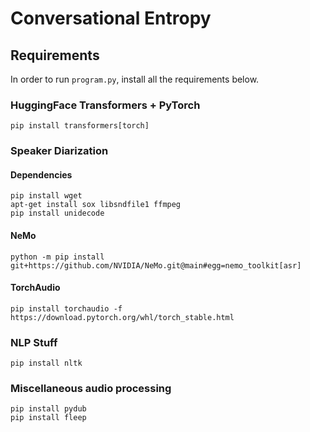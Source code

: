 # Conversational Entropy

## Requirements

In order to run `program.py`, install all the requirements below.

### HuggingFace Transformers + PyTorch

```shell
pip install transformers[torch]
```

### Speaker Diarization

#### Dependencies

```shell
pip install wget
apt-get install sox libsndfile1 ffmpeg
pip install unidecode
```

#### NeMo

```shell
python -m pip install git+https://github.com/NVIDIA/NeMo.git@main#egg=nemo_toolkit[asr]
```

#### TorchAudio

```shell
pip install torchaudio -f https://download.pytorch.org/whl/torch_stable.html
```

### NLP Stuff

```shell
pip install nltk
```

### Miscellaneous audio processing

```shell
pip install pydub
pip install fleep
```